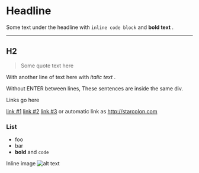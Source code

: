 # Headline

Some text under the headline with `inline code block` and **bold text** .

---

## H2

> Some quote text here

With another line of text here with *italic text* .

Without ENTER between lines,
These sentences are inside the same div.

Links go here

[link #1](http://localhost/)
[link #2](https://google.com)
[link #3](http://starcolon.com)
or automatic link as http://starcolon.com

### List

  - foo
  - bar
  - **bold** and `code`

Inline image ![alt text](http://localhost/sample.png)